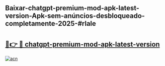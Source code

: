 ## Baixar-chatgpt-premium-mod-apk-latest-version-Apk-sem-anúncios-desbloqueado-completamente-2025-#rlale

# <h2><a href="https://ainizakaria.my?title=chatgpt-premium-mod-apk-latest-version&ref=22M">🔗👉 🔴 chatgpt-premium-mod-apk-latest-version</a></h2>

[![acn](https://github.com/user-attachments/assets/0f9c940e-d8b0-45ae-aac7-cd30a18b3e1c)](https://ainizakaria.my?title=chatgpt-premium-mod-apk-latest-version&ref=22M)


